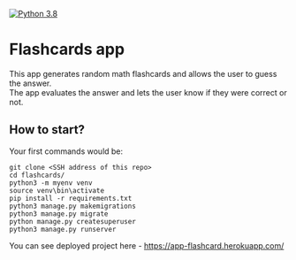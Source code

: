 [![Python 3.8](https://img.shields.io/badge/python-3.8-blue.svg)](https://www.python.org/downloads/release/python-382/)

# Flashcards app

This app generates random math flashcards and allows the user to guess the answer.  
The app evaluates the answer and lets the user know if they were correct or not.

## How to start?
Your first commands would be:
```
git clone <SSH address of this repo>
cd flashcards/
python3 -m myenv venv
source venv\bin\activate
pip install -r requirements.txt
python3 manage.py makemigrations
python3 manage.py migrate
python manage.py createsuperuser
python3 manage.py runserver
```
You can see deployed project here - https://app-flashcard.herokuapp.com/ 